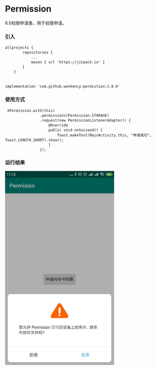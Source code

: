 # Permission
6.0权限申请类，用于权限申请。

### 引入

```
allprojects {
		repositories {
			...
			maven { url 'https://jitpack.io' }
		}
	}


implementation 'com.github.wenkency:permistion:1.0.0'

```

### 使用方式
```
 XPermission.with(this)
                .permissions(Permission.STORAGE)
                .request(new PermissionListenerAdapter() {
                    @Override
                    public void onSucceed() {
                        Toast.makeText(MainActivity.this, "申请成功", Toast.LENGTH_SHORT).show();
                    }
                });
```

### 运行结果

<img src="screenshot/image.jpg" width="360px"/>